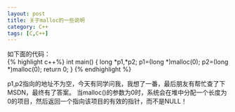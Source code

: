 ```yaml
---
layout: post
title: 关于malloc的一些说明
category: C++
tags: [C,C++]
---
```


如下面的代码：  
{% highlight c++%}
int main()
{
 long *p1,*p2;
 p1=(long *)malloc(0);
 p2=(long *)malloc(0);
 return 0;
}
{% endhighlight %} 

p1,p2指向的地址不为空，今天有同学问我，我想了一番，最后朋友有帮忙查了下MSDN，最终有了答案。
当malloc()的参数为0时，系统会在堆中分配一个长度为0的项目，然后返回一个指向该项目的有效的指针，而不是NULL！